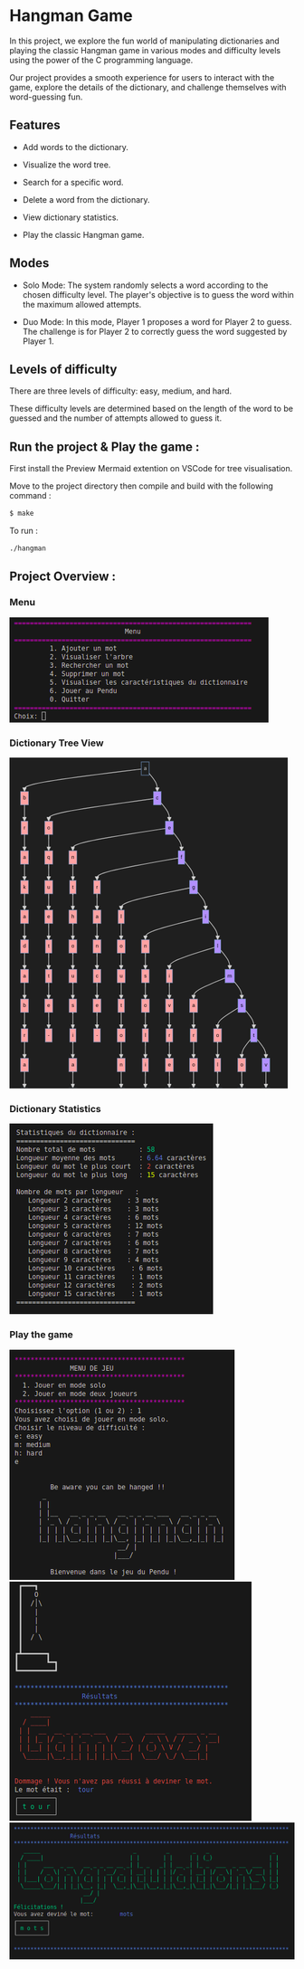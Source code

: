 # Hangman Game
In this project, we explore the fun world of manipulating dictionaries and playing the classic Hangman game in various modes and difficulty levels using the power of the C programming language. 

Our project provides a smooth experience for users to interact with the game, explore the details of the dictionary, and challenge themselves with word-guessing fun.

 ## Features 
- Add words to the dictionary.

- Visualize the word tree.

- Search for a specific word.

- Delete a word from the dictionary.

- View dictionary statistics.

- Play the classic Hangman game.

 ## Modes
- Solo Mode: The system randomly selects a word according to the chosen difficulty level. The player's objective is to guess the word within the maximum allowed attempts.
  
- Duo Mode: In this mode, Player 1 proposes a word for Player 2 to guess. The challenge is for Player 2 to correctly guess the word suggested by Player 1.
 ## Levels of difficulty
  
There are three levels of difficulty: easy, medium, and hard. 

These difficulty levels are determined based on the length of the word to be guessed and the number of attempts allowed to guess it.

## Run the project & Play the game : 
First install the Preview Mermaid extention on VSCode for tree visualisation.

Move to the project directory then compile and build with the following command : 
```bash
$ make
```
To run : 

```bash
./hangman
```
## Project Overview :

### Menu
![](images/fig4.png "Figure 1 : Menu Screen")

### Dictionary Tree View
![](images/fig5.png "Figure 2 : View corresponding Tree of dictionary")

### Dictionary Statistics
![](images/fig6.png "Figure 3 : View dictionary statistics")

### Play the game
![](images/fig7.png)
![](images/fig8.png)
![](images/fig9.png)
